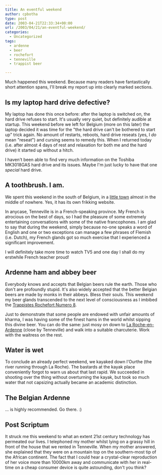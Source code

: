 ```yaml
---
title: An eventful weekend
author: cpbotha
type: post
date: 2003-04-21T22:33:34+00:00
url: /2003/04/21/an-eventful-weekend/
categories:
  - Uncategorized
tags:
  - ardenne
  - beer
  - rochefort
  - tenneville
  - trappist beer

---
```


Much happened this weekend. Because many readers have fantastically short
attention spans, I'll break my report up into clearly marked sections.
  
## Is my laptop hard drive defective?

My laptop has done this once before: after the laptop is switched on, the hard
drive refuses to start. It's usually very quiet, but definitely audible at
startup. This weekend before we left for Belgium (more on this later) the
laptop decided it was time for the "the hard drive can't be bothered to start
up" trick again. No amount of restarts, reboots, hard drive reseats (yes, I
_do_ mean "reseat") and cursing seems to remedy this. When I returned today
(i.e. after almost 4 days of rest and relaxation for both me and the hard
drive) it started up without a hitch.

I haven't been able to find very much information on the Toshiba MK3018GAS hard
drive and its issues. Maybe I'm just lucky to have that one _special_ hard
drive.

## A toothbrush. I am.

We spent this weekend in the south of Belgium, in a [little town][1] almost in
the middle of nowhere. Yes, it has its own frikking website.

In anycase, Tenneville is in a French-speaking province. My French is atrocious
on the best of days, so I had the pleasure of some extremely entertaining
conversations with some of the native francophones. I am glad to say that
during the weekend, simply because no-one speaks a word of English and one or
two exceptions can manage a few phrases of Flemish (i.e. Dutch), my French
glands got so much exercise that I experienced a significant improvement.

I will definitely take more time to watch TV5 and one day I shall do my
erstwhile French teacher proud!

## Ardenne ham and abbey beer

Everybody knows and accepts that Belgian beers rule the earth. Those who don't
are profoundly stupid. It's also widely accepted that the better Belgian beers
are made by monks in their abbeys. Bless their souls. This weekend my beer
glands transcended to the next level of consciousness as I imbibed the
[Trappistes Rochefort Numero 8][2].

Just to demonstrate that some people are endowed with unfair amounts of kharma,
I was having some of the finest hams in the world whilst sipping this divine
beer. You can do the same: just mosy on down to [La Roche-en-Ardenne][3] (close
by Tenneville) and walk into a suitable charcuterie. Work with the waitress on
the rest.

## Water is wet

To conclude an already perfect weekend, we kayaked down l'Ourthe (the river
running through La Roche). The bastards at the kayak place conveniently forgot
to warn us about that last rapid. We succeeded in shooting over the thing
without overturning the kayak, but took so much water that not capsizing
actually became an academic distinction.

## The Belgian Ardenne

... is highly recommended. Go there. :)

## Post Scriptum

It struck me this weekend to what an extent 21st century technology has
permeated our lives. I telephoned my mother whilst lying on a grassy hill in
front of the house that we rented in Tenneville. When my mother answered, she
explained that they were on a mountain top on the southern-most tip of the
African continent. The fact that I could hear a crystal-clear reproduction of
her voice more than 10000km away and communicate with her in real-time on a
cheap consumer device is quite astounding, don't you think?

 [1]: http://www.tenneville.be/
 [2]: http://www.belgianstyle.com/mmguide/example/label.php3?img=rochfort.gif&beer=Rochefort+8
 [3]: http://www.laroche.be/
